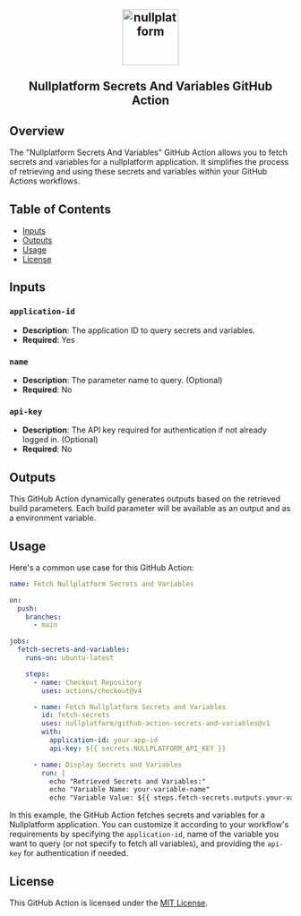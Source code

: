 <h2 align="center">
    <a href="https://nullplatform.com" target="blank_">
        <img height="100" alt="nullplatform" src="https://nullplatform.com/favicon/android-chrome-192x192.png" />
    </a>
    <br>
    <br>
    Nullplatform Secrets And Variables GitHub Action
    <br>
</h2>

## Overview

The "Nullplatform Secrets And Variables" GitHub Action allows you to fetch secrets and variables for a nullplatform application. It simplifies the process of retrieving and using these secrets and variables within your GitHub Actions workflows.

## Table of Contents

- [Inputs](#inputs)
- [Outputs](#outputs)
- [Usage](#usage)
- [License](#license)

## Inputs

### `application-id`

- **Description**: The application ID to query secrets and variables.
- **Required**: Yes

### `name`

- **Description**: The parameter name to query. (Optional)
- **Required**: No

### `api-key`

- **Description**: The API key required for authentication if not already logged in. (Optional)
- **Required**: No

## Outputs

This GitHub Action dynamically generates outputs based on the retrieved build parameters. Each build parameter will be available as an output and as a environment variable.

## Usage

Here's a common use case for this GitHub Action:

```yaml
name: Fetch Nullplatform Secrets and Variables

on:
  push:
    branches:
      - main

jobs:
  fetch-secrets-and-variables:
    runs-on: ubuntu-latest

    steps:
      - name: Checkout Repository
        uses: actions/checkout@v4

      - name: Fetch Nullplatform Secrets and Variables
        id: fetch-secrets
        uses: nullplatform/github-action-secrets-and-variables@v1
        with:
          application-id: your-app-id
          api-key: ${{ secrets.NULLPLATFORM_API_KEY }}

      - name: Display Secrets and Variables
        run: |
          echo "Retrieved Secrets and Variables:"
          echo "Variable Name: your-variable-name"
          echo "Variable Value: ${{ steps.fetch-secrets.outputs.your-variable-name }}"
```

In this example, the GitHub Action fetches secrets and variables for a Nullplatform application. You can customize it according to your workflow's requirements by specifying the `application-id`, name of the variable you want to query (or not specify to fetch all variables), and providing the `api-key` for authentication if needed.

## License

This GitHub Action is licensed under the [MIT License](LICENSE).
